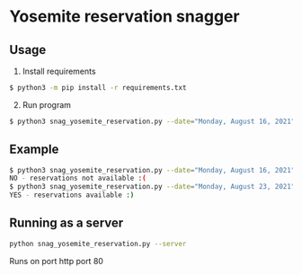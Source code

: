 # Yosemite reservation snagger

## Usage
1. Install requirements
```sh
$ python3 -m pip install -r requirements.txt
```
2. Run program
```sh
$ python3 snag_yosemite_reservation.py --date="Monday, August 16, 2021"
```

## Example
```sh
$ python3 snag_yosemite_reservation.py --date="Monday, August 16, 2021" 
NO - reservations not available :(
$ python3 snag_yosemite_reservation.py --date="Monday, August 23, 2021"
YES - reservations available :)
```

## Running as a server
```sh
python snag_yosemite_reservation.py --server
```
Runs on port http port 80
